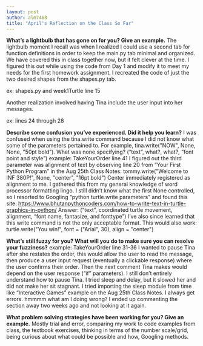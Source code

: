 ```yaml
---
layout: post
author: alm7468
title: "April's Reflection on the Class So Far"
---
```


**What’s a lightbulb that has gone on for you? Give an example.**
The lightbulb moment I recall was when I realized I could use a second tab for function definitions in order to keep the main.py tab minimal and organized. We have covered this in class together now, but it felt clever at the time. I figured this out while using the code from Day 1 and modify it to meet my needs for the first homework assignment. I recreated the code of just the two desired shapes from the shapes.py tab.
	
  ex: shapes.py and week1Turtle line 15

Another realization involved having Tina include the user input into her messages.
	
  ex: lines 24 through 28


**Describe some confusion you’ve experienced. Did it help you learn?**
I was confused when using the tina.write command because I did not know what some of the parameters pertained to. 
For example, 
	tina.write("NOW", None, None, "50pt bold”). 
What was none specifying? (“text”, what?, what?, “font point and style”)
	example: TakeYourOrder line 41
I figured out the third parameter was alignment of text by observing line 20 from “Your First Python Program” in the Aug 25th Class Notes: 
	tommy.write("Welcome to INF 380P!", None, "center", "16pt bold")
Center immediately registered as alignment to me. I gathered this from my general knowledge of word processor formatting lingo. I still didn’t know what the first None controlled, so I resorted to Googling “python turtle.write parameters” and found this site: 
  https://www.bhutanpythoncoders.com/how-to-write-text-in-turtle-graphics-in-python/
Answer: (“text”, coordinated turtle movement, alignment, “font name, fantasize, and fonttype”)
I’ve also since learned that this write command is not the only acceptable format. This would also work:
	turtle.write("You win!", font = ("Arial", 30), align = "center")

**What’s still fuzzy for you? What will you do to make sure you can resolve your fuzziness?**
example: TakeYourOrder line 31-36
I wanted to pause Tina after she restates the order, this would allow the user to read the message, then produce a user input request (eventually a clickable response)  where the user confirms their order. 
Then the next comment Tina makes would depend on the user response (“if” parameters). 
I still don’t entirely understand how to pause Tina. I tried sleep and delay, but it slowed her and did not make her sit stagnant. I tried importing the sleep module from time like “Interactive Games” example on the Aug 25th Class Notes. I always get errors. hmmmm what am I doing wrong?
I ended up commenting the section away two weeks ago and not looking at it again.

**What problem solving strategies have been working for you? Give an example.**
Mostly trial and error, comparing my work to code examples from class, the textbook exercises, thinking in terms of the number scale/grid, being curious about what could be possible and how, Googling methods. 
